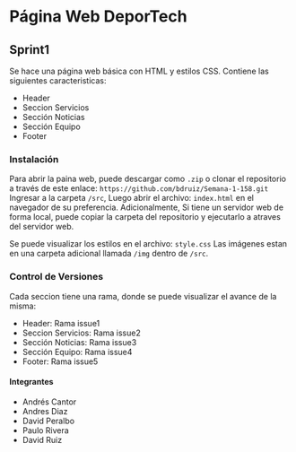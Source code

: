 
# Página Web DeporTech
## Sprint1
Se hace una página web básica con HTML y estilos CSS.
Contiene las siguientes caracteristicas:
  - Header
  - Seccion Servicios
  - Sección Noticias
  - Sección Equipo
  - Footer

### Instalación
Para abrir la paina web,  puede descargar como  ```.zip``` o clonar el repositorio a través de este enlace: ```https://github.com/bdruiz/Semana-1-158.git```
Ingresar a la carpeta ```/src```, Luego abrir el archivo: ```index.html``` en el navegador de su preferencia.
Adicionalmente, Si tiene un servidor web de forma local, puede copiar la carpeta del repositorio  y ejecutarlo a atraves del servidor web.

Se puede visualizar los estilos en el archivo: ``` style.css ```
Las imágenes estan en una carpeta adicional llamada ```/img``` dentro de ```/src```.
### Control de Versiones

Cada seccion tiene una rama, donde se puede visualizar el avance de la misma:
  - Header: Rama issue1
  - Seccion Servicios: Rama issue2
  - Sección Noticias: Rama issue3
  - Sección Equipo: Rama issue4
  - Footer: Rama issue5
 
#### Integrantes
- Andrés Cantor
- Andres Diaz
- David Peralbo
- Paulo Rivera
- David Ruiz
